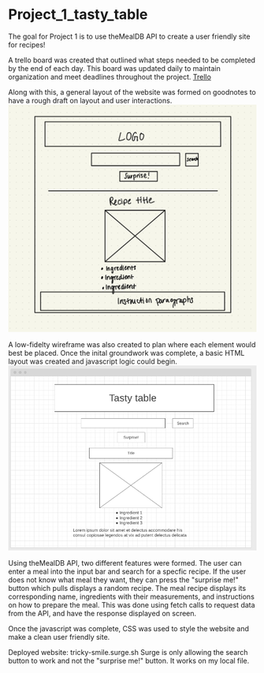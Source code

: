 # Project_1_tasty_table
The goal for Project 1 is to use theMealDB API to create a user friendly site for recipes! 

A trello board was created that outlined what steps needed to be completed by the end of each day. This board was updated daily to maintain organization and meet deadlines throughout the project. 
[Trello](https://trello.com/b/6yXSm1qc/project-1-tasty-table)

Along with this, a general layout of the website was formed on goodnotes to have a rough draft on layout and user interactions.
![rough draft](assets/IMG_E6BDC0CA81BB-1.jpeg)

A low-fidelty wireframe was also created to plan where each element would best be placed. Once the inital groundwork was complete, a basic HTML layout was created and javascript logic could begin. 
![low-fidelty](assets/wireframe.png)

Using theMealDB API, two different features were formed. The user can enter a meal into the input bar and search for a specfic recipe. If the user does not know what meal they want, they can press the "surprise me!" button which pulls displays a random recipe. The meal recipe displays its corresponding name, ingredients with their measurements, and instructions on how to prepare the meal. This was done using fetch calls to request data from the API, and have the response displayed on screen. 

Once the javascript was complete, CSS was used to style the website and make a clean user friendly site.

Deployed website: tricky-smile.surge.sh
Surge is only allowing the search button to work and not the "surprise me!" button. It works on my local file. 
